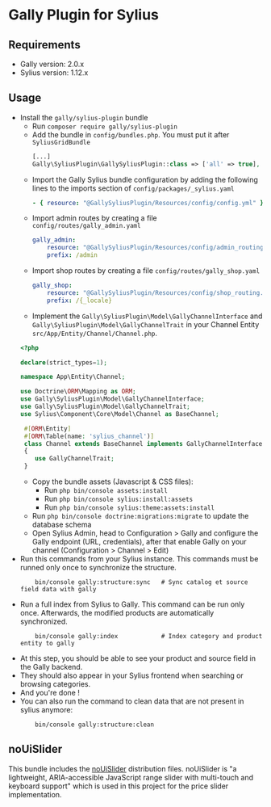 # Gally Plugin for Sylius

## Requirements

- Gally version: 2.0.x
- Sylius version: 1.12.x

## Usage

- Install the `gally/sylius-plugin` bundle 
  - Run `composer require gally/sylius-plugin`
  - Add the bundle in `config/bundles.php`. You must put it after `SyliusGridBundle`
    ```php
    [...]
    Gally\SyliusPlugin\GallySyliusPlugin::class => ['all' => true],
    ```
  - Import the Gally Sylius bundle configuration by adding the following lines to the imports section of `config/packages/_sylius.yaml`
    ```yaml
    - { resource: "@GallySyliusPlugin/Resources/config/config.yml" }
    ```
  - Import admin routes by creating a file `config/routes/gally_admin.yaml`
    ```yaml
    gally_admin:
        resource: "@GallySyliusPlugin/Resources/config/admin_routing.yml"
        prefix: /admin
    ```
  - Import shop routes by creating a file `config/routes/gally_shop.yaml`
    ```yaml
    gally_shop:
        resource: "@GallySyliusPlugin/Resources/config/shop_routing.yml"
        prefix: /{_locale}
    ```
   - Implement the `Gally\SyliusPlugin\Model\GallyChannelInterface` and `Gally\SyliusPlugin\Model\GallyChannelTrait` in your Channel Entity `src/App/Entity/Channel/Channel.php`.
    ```php
    <?php
    
    declare(strict_types=1);
    
    namespace App\Entity\Channel;
    
    use Doctrine\ORM\Mapping as ORM;
    use Gally\SyliusPlugin\Model\GallyChannelInterface;
    use Gally\SyliusPlugin\Model\GallyChannelTrait;
    use Sylius\Component\Core\Model\Channel as BaseChannel;
    
     #[ORM\Entity]
     #[ORM\Table(name: 'sylius_channel')]
     class Channel extends BaseChannel implements GallyChannelInterface
     {
        use GallyChannelTrait;
     }
     ```
    - Copy the bundle assets (Javascript & CSS files):
       - Run `php bin/console assets:install`
       - Run `php bin/console sylius:install:assets`
       - Run `php bin/console sylius:theme:assets:install`
    - Run `php bin/console doctrine:migrations:migrate` to update the database schema
    - Open Sylius Admin, head to Configuration > Gally and configure the Gally endpoint (URL, credentials), after that enable Gally on your channel (Configuration > Channel > Edit)
- Run this commands from your Sylius instance. This commands must be runned only once to synchronize the structure.
    ```shell
        bin/console gally:structure:sync   # Sync catalog et source field data with gally
    ```
- Run a full index from Sylius to Gally. This command can be run only once. Afterwards, the modified products are automatically synchronized.
    ```shell
        bin/console gally:index            # Index category and product entity to gally
    ```
- At this step, you should be able to see your product and source field in the Gally backend.
- They should also appear in your Sylius frontend when searching or browsing categories.
- And you're done !
- You can also run the command to clean data that are not present in sylius anymore:
    ```shell
        bin/console gally:structure:clean 
    ```

## noUiSlider 

This bundle includes the [noUiSlider](https://github.com/leongersen/noUiSlider) distribution files. 
noUiSlider is "a lightweight, ARIA-accessible JavaScript range slider with multi-touch and keyboard support" which is used in this project for the price slider implementation.

